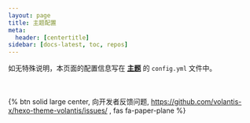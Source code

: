 ```yaml
---
layout: page
title: 主题配置
meta:
  header: [centertitle]
sidebar: [docs-latest, toc, repos]
---
```


如无特殊说明，本页面的配置信息写在 <u>**主题**</u> 的 `config.yml` 文件中。


<br><br>{% btn solid large center, 向开发者反馈问题, https://github.com/volantis-x/hexo-theme-volantis/issues/ , fas fa-paper-plane %}
